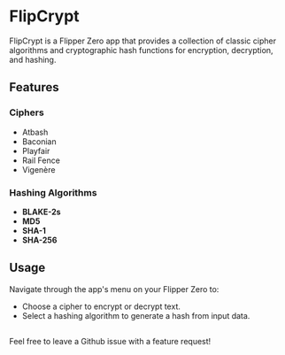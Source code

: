 # FlipCrypt

FlipCrypt is a Flipper Zero app that provides a collection of classic cipher algorithms and cryptographic hash functions for encryption, decryption, and hashing.

## Features

### Ciphers
- Atbash
- Baconian
- Playfair
- Rail Fence
- Vigenère

### Hashing Algorithms
- **BLAKE-2s**
- **MD5**
- **SHA-1**
- **SHA-256**

## Usage
Navigate through the app's menu on your Flipper Zero to:
- Choose a cipher to encrypt or decrypt text.
- Select a hashing algorithm to generate a hash from input data.

## 
Feel free to leave a Github issue with a feature request!
